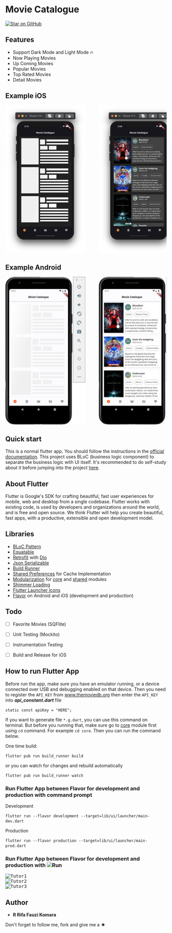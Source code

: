 # Movie Catalogue
[![Star on GitHub](https://img.shields.io/github/stars/rrifafauzikomara/MovieCatalogue.svg?style=flat&logo=github&colorB=deeppink&label=stars)](https://github.com/rrifafauzikomara/MovieCatalogue)

## Features
*  Support Dark Mode and Light Mode 🔥
*  Now Playing Movies
*  Up Coming Movies
*  Popular Movies
*  Top Rated Movies
*  Detail Movies


## Example iOS
<pre>
<img src="screenshot/ios1.png" width="250" height="460">     <img src="screenshot/ios2.png" width="250" height="460">     <img src="screenshot/ios3.png" width="250" height="460">
</pre>


## Example Android
<pre>
<img src="screenshot/android1.png" width="250" height="460">     <img src="screenshot/android2.png" width="250" height="460">     <img src="screenshot/android3.png" width="250" height="460">
</pre>


## Quick start
This is a normal flutter app. You should follow the instructions in the [official documentation](https://flutter.io/docs/get-started/install).
This project uses BLoC (business logic component) to separate the business logic with UI itself.
It's recommended to do self-study about it before jumping into the project [here](https://bloclibrary.dev/).


## About Flutter
Flutter is Google's SDK for crafting beautiful, fast user experiences for
mobile, web and desktop from a single codebase. Flutter works with existing
code, is used by developers and organizations around the world, and is free
and open source. We think Flutter will help you create beautiful, fast apps, with a productive,
extensible and open development model.


## Libraries
* [BLoC Pattern](https://bloclibrary.dev/)
* [Equatable](https://pub.dev/packages/equatable)
* [Retrofit](https://pub.dartlang.org/packages/retrofit) with [Dio](https://github.com/flutterchina/dio/)
* [Json Serializable](https://pub.dev/packages/json_serializable)
* [Build Runner](https://pub.dev/packages/build_runner)
* [Shared Preferences](https://pub.dev/packages/shared_preferences) for Cache Implementation
* [Modularization](https://github.com/rrifafauzikomara/flutter_modularization) for [core](https://github.com/rrifafauzikomara/MovieCatalogue/tree/master/core) and [shared](https://github.com/rrifafauzikomara/MovieCatalogue/tree/master/shared) modules
* [Shimmer Loading](https://pub.dev/packages/shimmer)
* [Flutter Launcher Icons](https://pub.dev/packages/flutter_launcher_icons)
* [Flavor](https://medium.com/@animeshjain/build-flavors-in-flutter-android-and-ios-with-different-firebase-projects-per-flavor-27c5c5dac10b) on Android and iOS (development and production)


## Todo
* [ ] Favorite Movies (SQFlite)
* [ ] Unit Testing (Mockito)
* [ ] Instrumentation Testing
* [ ] Build and Release for iOS


## How to run Flutter App
Before run the app, make sure you have an emulator running, or a device connected over USB and debugging enabled on that device.
Then you need to register the `API_KEY` from www.themoviedb.org then enter the `API_KEY` into ***api_constant.dart*** file

```
static const apiKey = "HERE";
```


If you want to generate file `*.g.dart`, you can use this command on terminal. But before you running that, make sure go to [core](https://github.com/rrifafauzikomara/MovieCatalogue/tree/master/core) module first using `cd` command. For example `cd core`. Then you can run the command below.

One time build:
```console
flutter pub run build_runner build
```
or you can watch for changes and rebuild automatically
```console
flutter pub run build_runner watch
```


### Run Flutter App between Flavor for development and production with command prompt
Development
```console
flutter run --flavor development --target=lib/ui/launcher/main-dev.dart
```
Production
```console
flutter run --flavor production --target=lib/ui/launcher/main-prod.dart
```


### Run Flutter App between Flavor for development and production with <img src="https://github.com/rrifafauzikomara/MovieCatalogue/blob/master/screenshot/running.png" alt="Run" width="20" height="20"/>
<pre>
<img src="https://github.com/rrifafauzikomara/MovieCatalogue/blob/master/screenshot/tutor1.png" alt="Tutor1" />
<img src="https://github.com/rrifafauzikomara/MovieCatalogue/blob/master/screenshot/tutor2.png" alt="Tutor2" />
<img src="https://github.com/rrifafauzikomara/MovieCatalogue/blob/master/screenshot/tutor3.png" alt="Tutor3" />
</pre>


## Author

* **R Rifa Fauzi Komara**

Don't forget to follow me, fork and give me a ★